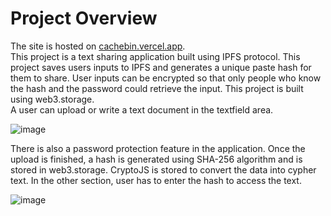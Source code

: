 # Project Overview

The site is hosted on [cachebin.vercel.app](https://cachebin.vercel.app/).
<br />
This project is a text sharing application built using IPFS protocol. This project saves users inputs to IPFS and generates a unique paste hash for them to share. User inputs can be encrypted so that only people who know the hash and the password could retrieve the input. This project is built using web3.storage.
<br />
A user can upload or write a text document in the textfield area. 

![image](https://user-images.githubusercontent.com/66873825/208043753-e1260132-edfa-4ace-b2bf-11832cfbcc59.png)

There is also a password protection feature in the application. Once the upload is finished, a hash is generated using SHA-256 algorithm and is stored in web3.storage. CryptoJS is stored to convert the data into cypher text.
In the other section, user has to enter the hash to access the text. 

![image](https://user-images.githubusercontent.com/66873825/208043997-f737f628-9769-44a8-a9de-546126ca0a36.png)

